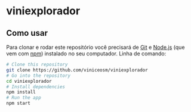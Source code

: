 
# viniexplorador

## Como usar

Para clonar e rodar este repositório você precisará de [Git](https://git-scm.com) e [Node.js](https://nodejs.org/en/download/) (que vem com [npm](http://npmjs.com)) instalado no seu computador. Linha de comando:

```bash
# Clone this repository
git clone https://github.com/viniceosm/viniexplorador
# Go into the repository
cd viniexplorador
# Install dependencies
npm install
# Run the app
npm start
```
